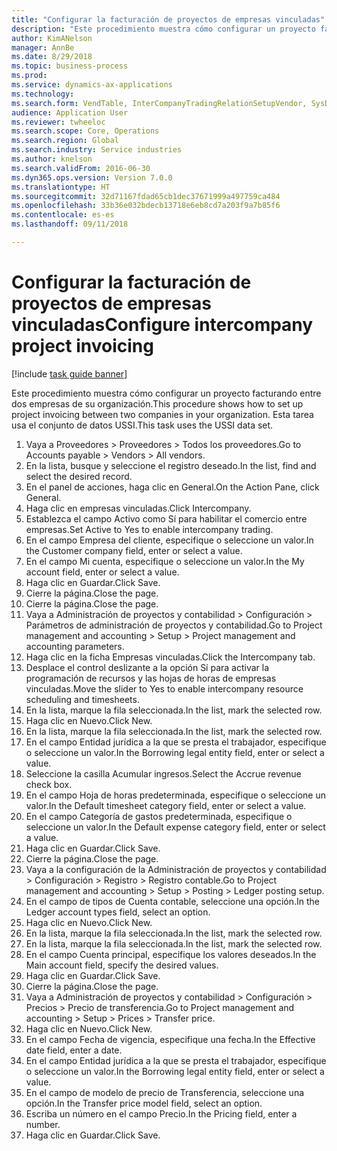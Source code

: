 ```yaml
--- 
title: "Configurar la facturación de proyectos de empresas vinculadas"
description: "Este procedimiento muestra cómo configurar un proyecto facturando entre dos empresas de su organización."
author: KimANelson
manager: AnnBe
ms.date: 8/29/2018
ms.topic: business-process
ms.prod: 
ms.service: dynamics-ax-applications
ms.technology: 
ms.search.form: VendTable, InterCompanyTradingRelationSetupVendor, SysDataAreaSelectLookup, ProjParameters, ProjPosting, ProjTransferPrice
audience: Application User
ms.reviewer: twheeloc
ms.search.scope: Core, Operations
ms.search.region: Global
ms.search.industry: Service industries
ms.author: knelson
ms.search.validFrom: 2016-06-30
ms.dyn365.ops.version: Version 7.0.0
ms.translationtype: HT
ms.sourcegitcommit: 32d71167fdad65cb1dec37671999a497759ca484
ms.openlocfilehash: 33b36e032bdecb13718e6eb8cd7a203f9a7b85f6
ms.contentlocale: es-es
ms.lasthandoff: 09/11/2018

---
```

# <a name="configure-intercompany-project-invoicing"></a><span data-ttu-id="f4668-103">Configurar la facturación de proyectos de empresas vinculadas</span><span class="sxs-lookup"><span data-stu-id="f4668-103">Configure intercompany project invoicing</span></span>

[!include [task guide banner](../../includes/task-guide-banner.md)]

<span data-ttu-id="f4668-104">Este procedimiento muestra cómo configurar un proyecto facturando entre dos empresas de su organización.</span><span class="sxs-lookup"><span data-stu-id="f4668-104">This procedure shows how to set up project invoicing between two companies in your organization.</span></span> <span data-ttu-id="f4668-105">Esta tarea usa el conjunto de datos USSI.</span><span class="sxs-lookup"><span data-stu-id="f4668-105">This task uses the USSI data set.</span></span>

1. <span data-ttu-id="f4668-106">Vaya a Proveedores > Proveedores > Todos los proveedores.</span><span class="sxs-lookup"><span data-stu-id="f4668-106">Go to Accounts payable > Vendors > All vendors.</span></span>
2. <span data-ttu-id="f4668-107">En la lista, busque y seleccione el registro deseado.</span><span class="sxs-lookup"><span data-stu-id="f4668-107">In the list, find and select the desired record.</span></span>
3. <span data-ttu-id="f4668-108">En el panel de acciones, haga clic en General.</span><span class="sxs-lookup"><span data-stu-id="f4668-108">On the Action Pane, click General.</span></span>
4. <span data-ttu-id="f4668-109">Haga clic en empresas vinculadas.</span><span class="sxs-lookup"><span data-stu-id="f4668-109">Click Intercompany.</span></span>
5. <span data-ttu-id="f4668-110">Establezca el campo Activo como Sí para habilitar el comercio entre empresas.</span><span class="sxs-lookup"><span data-stu-id="f4668-110">Set Active to Yes to enable intercompany trading.</span></span>
6. <span data-ttu-id="f4668-111">En el campo Empresa del cliente, especifique o seleccione un valor.</span><span class="sxs-lookup"><span data-stu-id="f4668-111">In the Customer company field, enter or select a value.</span></span>
7. <span data-ttu-id="f4668-112">En el campo Mi cuenta, especifique o seleccione un valor.</span><span class="sxs-lookup"><span data-stu-id="f4668-112">In the My account field, enter or select a value.</span></span>
8. <span data-ttu-id="f4668-113">Haga clic en Guardar.</span><span class="sxs-lookup"><span data-stu-id="f4668-113">Click Save.</span></span>
9. <span data-ttu-id="f4668-114">Cierre la página.</span><span class="sxs-lookup"><span data-stu-id="f4668-114">Close the page.</span></span>
10. <span data-ttu-id="f4668-115">Cierre la página.</span><span class="sxs-lookup"><span data-stu-id="f4668-115">Close the page.</span></span>
11. <span data-ttu-id="f4668-116">Vaya a Administración de proyectos y contabilidad > Configuración > Parámetros de administración de proyectos y contabilidad.</span><span class="sxs-lookup"><span data-stu-id="f4668-116">Go to Project management and accounting > Setup > Project management and accounting parameters.</span></span>
12. <span data-ttu-id="f4668-117">Haga clic en la ficha Empresas vinculadas.</span><span class="sxs-lookup"><span data-stu-id="f4668-117">Click the Intercompany tab.</span></span>
13. <span data-ttu-id="f4668-118">Desplace el control deslizante a la opción Sí para activar la programación de recursos y las hojas de horas de empresas vinculadas.</span><span class="sxs-lookup"><span data-stu-id="f4668-118">Move the slider to Yes to enable intercompany resource scheduling and timesheets.</span></span>
14. <span data-ttu-id="f4668-119">En la lista, marque la fila seleccionada.</span><span class="sxs-lookup"><span data-stu-id="f4668-119">In the list, mark the selected row.</span></span>
15. <span data-ttu-id="f4668-120">Haga clic en Nuevo.</span><span class="sxs-lookup"><span data-stu-id="f4668-120">Click New.</span></span>
16. <span data-ttu-id="f4668-121">En la lista, marque la fila seleccionada.</span><span class="sxs-lookup"><span data-stu-id="f4668-121">In the list, mark the selected row.</span></span>
17. <span data-ttu-id="f4668-122">En el campo Entidad jurídica a la que se presta el trabajador, especifique o seleccione un valor.</span><span class="sxs-lookup"><span data-stu-id="f4668-122">In the Borrowing legal entity field, enter or select a value.</span></span>
18. <span data-ttu-id="f4668-123">Seleccione la casilla Acumular ingresos.</span><span class="sxs-lookup"><span data-stu-id="f4668-123">Select the Accrue revenue check box.</span></span>
19. <span data-ttu-id="f4668-124">En el campo Hoja de horas predeterminada, especifique o seleccione un valor.</span><span class="sxs-lookup"><span data-stu-id="f4668-124">In the Default timesheet category field, enter or select a value.</span></span>
20. <span data-ttu-id="f4668-125">En el campo Categoría de gastos predeterminada, especifique o seleccione un valor.</span><span class="sxs-lookup"><span data-stu-id="f4668-125">In the Default expense category field, enter or select a value.</span></span>
21. <span data-ttu-id="f4668-126">Haga clic en Guardar.</span><span class="sxs-lookup"><span data-stu-id="f4668-126">Click Save.</span></span>
22. <span data-ttu-id="f4668-127">Cierre la página.</span><span class="sxs-lookup"><span data-stu-id="f4668-127">Close the page.</span></span>
23. <span data-ttu-id="f4668-128">Vaya a la configuración de la Administración de proyectos y contabilidad > Configuración > Registro > Registro contable.</span><span class="sxs-lookup"><span data-stu-id="f4668-128">Go to Project management and accounting > Setup > Posting > Ledger posting setup.</span></span>
24. <span data-ttu-id="f4668-129">En el campo de tipos de Cuenta contable, seleccione una opción.</span><span class="sxs-lookup"><span data-stu-id="f4668-129">In the Ledger account types field, select an option.</span></span>
25. <span data-ttu-id="f4668-130">Haga clic en Nuevo.</span><span class="sxs-lookup"><span data-stu-id="f4668-130">Click New.</span></span>
26. <span data-ttu-id="f4668-131">En la lista, marque la fila seleccionada.</span><span class="sxs-lookup"><span data-stu-id="f4668-131">In the list, mark the selected row.</span></span>
27. <span data-ttu-id="f4668-132">En la lista, marque la fila seleccionada.</span><span class="sxs-lookup"><span data-stu-id="f4668-132">In the list, mark the selected row.</span></span>
28. <span data-ttu-id="f4668-133">En el campo Cuenta principal, especifique los valores deseados.</span><span class="sxs-lookup"><span data-stu-id="f4668-133">In the Main account field, specify the desired values.</span></span>
29. <span data-ttu-id="f4668-134">Haga clic en Guardar.</span><span class="sxs-lookup"><span data-stu-id="f4668-134">Click Save.</span></span>
30. <span data-ttu-id="f4668-135">Cierre la página.</span><span class="sxs-lookup"><span data-stu-id="f4668-135">Close the page.</span></span>
31. <span data-ttu-id="f4668-136">Vaya a Administración de proyectos y contabilidad > Configuración > Precios > Precio de transferencia.</span><span class="sxs-lookup"><span data-stu-id="f4668-136">Go to Project management and accounting > Setup > Prices > Transfer price.</span></span>
32. <span data-ttu-id="f4668-137">Haga clic en Nuevo.</span><span class="sxs-lookup"><span data-stu-id="f4668-137">Click New.</span></span>
33. <span data-ttu-id="f4668-138">En el campo Fecha de vigencia, especifique una fecha.</span><span class="sxs-lookup"><span data-stu-id="f4668-138">In the Effective date field, enter a date.</span></span>
34. <span data-ttu-id="f4668-139">En el campo Entidad jurídica a la que se presta el trabajador, especifique o seleccione un valor.</span><span class="sxs-lookup"><span data-stu-id="f4668-139">In the Borrowing legal entity field, enter or select a value.</span></span>
35. <span data-ttu-id="f4668-140">En el campo de modelo de precio de Transferencia, seleccione una opción.</span><span class="sxs-lookup"><span data-stu-id="f4668-140">In the Transfer price model field, select an option.</span></span>
36. <span data-ttu-id="f4668-141">Escriba un número en el campo Precio.</span><span class="sxs-lookup"><span data-stu-id="f4668-141">In the Pricing field, enter a number.</span></span>
37. <span data-ttu-id="f4668-142">Haga clic en Guardar.</span><span class="sxs-lookup"><span data-stu-id="f4668-142">Click Save.</span></span>


